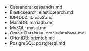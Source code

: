 * Cassandra: cassandra.md
* Elasticsearch: elasticsearch.md
* IBM Db2: ibmdb2.md
* MariaDB: mariadb.md
* MySQL: mysql.md
* Oracle Database: oracledatabase.md
* OrientDB: orientdb.md
* PostgreSQL: postgresql.md
